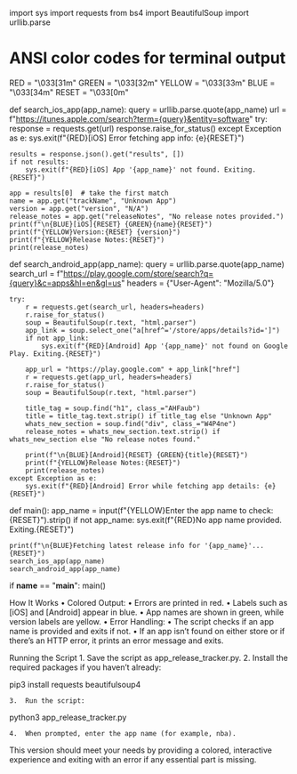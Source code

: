

import sys
import requests
from bs4 import BeautifulSoup
import urllib.parse

# ANSI color codes for terminal output
RED = "\033[31m"
GREEN = "\033[32m"
YELLOW = "\033[33m"
BLUE = "\033[34m"
RESET = "\033[0m"

def search_ios_app(app_name):
    query = urllib.parse.quote(app_name)
    url = f"https://itunes.apple.com/search?term={query}&entity=software"
    try:
        response = requests.get(url)
        response.raise_for_status()
    except Exception as e:
        sys.exit(f"{RED}[iOS] Error fetching app info: {e}{RESET}")

    results = response.json().get("results", [])
    if not results:
        sys.exit(f"{RED}[iOS] App '{app_name}' not found. Exiting.{RESET}")
    
    app = results[0]  # take the first match
    name = app.get("trackName", "Unknown App")
    version = app.get("version", "N/A")
    release_notes = app.get("releaseNotes", "No release notes provided.")
    print(f"\n{BLUE}[iOS]{RESET} {GREEN}{name}{RESET}")
    print(f"{YELLOW}Version:{RESET} {version}")
    print(f"{YELLOW}Release Notes:{RESET}")
    print(release_notes)

def search_android_app(app_name):
    query = urllib.parse.quote(app_name)
    search_url = f"https://play.google.com/store/search?q={query}&c=apps&hl=en&gl=us"
    headers = {"User-Agent": "Mozilla/5.0"}
    
    try:
        r = requests.get(search_url, headers=headers)
        r.raise_for_status()
        soup = BeautifulSoup(r.text, "html.parser")
        app_link = soup.select_one("a[href^='/store/apps/details?id=']")
        if not app_link:
            sys.exit(f"{RED}[Android] App '{app_name}' not found on Google Play. Exiting.{RESET}")
        
        app_url = "https://play.google.com" + app_link["href"]
        r = requests.get(app_url, headers=headers)
        r.raise_for_status()
        soup = BeautifulSoup(r.text, "html.parser")
        
        title_tag = soup.find("h1", class_="AHFaub")
        title = title_tag.text.strip() if title_tag else "Unknown App"
        whats_new_section = soup.find("div", class_="W4P4ne")
        release_notes = whats_new_section.text.strip() if whats_new_section else "No release notes found."
        
        print(f"\n{BLUE}[Android]{RESET} {GREEN}{title}{RESET}")
        print(f"{YELLOW}Release Notes:{RESET}")
        print(release_notes)
    except Exception as e:
        sys.exit(f"{RED}[Android] Error while fetching app details: {e}{RESET}")

def main():
    app_name = input(f"{YELLOW}Enter the app name to check: {RESET}").strip()
    if not app_name:
        sys.exit(f"{RED}No app name provided. Exiting.{RESET}")
    
    print(f"\n{BLUE}Fetching latest release info for '{app_name}'...{RESET}")
    search_ios_app(app_name)
    search_android_app(app_name)

if __name__ == "__main__":
    main()

How It Works
	•	Colored Output:
	•	Errors are printed in red.
	•	Labels such as [iOS] and [Android] appear in blue.
	•	App names are shown in green, while version labels are yellow.
	•	Error Handling:
	•	The script checks if an app name is provided and exits if not.
	•	If an app isn’t found on either store or if there’s an HTTP error, it prints an error message and exits.

Running the Script
	1.	Save the script as app_release_tracker.py.
	2.	Install the required packages if you haven’t already:

pip3 install requests beautifulsoup4


	3.	Run the script:

python3 app_release_tracker.py


	4.	When prompted, enter the app name (for example, nba).

This version should meet your needs by providing a colored, interactive experience and exiting with an error if any essential part is missing.
